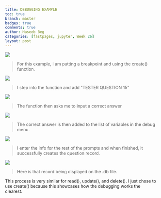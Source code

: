 ```yaml
---
title: DEBUGGING EXAMPLE
toc: true
branch: master
badges: true
comments: true
author: Haseeb Beg
categories: [fastpages, jupyter, Week 26] 
layout: post
---
```



![]({{site.baseurl}}/images/dsc1.png)

> For this example, I am putting a breakpoint and using the create() function.

![]({{site.baseurl}}/images/dsc2.png)

> I step into the function and add "TESTER QUESTION 15" 

![]({{site.baseurl}}/images/dsc3.png)

> The function then asks me to input a correct answer

![]({{site.baseurl}}/images/dsc4.png)

> The correct answer is then added to the list of variables in the debug menu.

![]({{site.baseurl}}/images/dsc5.png)

> I enter the info for the rest of the prompts and when finished, it successfully creates the question record.

![]({{site.baseurl}}/images/dsc6.png)

> Here is that record being displayed on the .db file.

This process is very similar for read(), update(), and delete(). I just chose to use create() because this showcases how the debugging works the clearest.